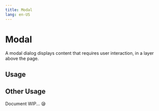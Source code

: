 ```yaml
---
title: Modal
lang: en-US
---
```


# Modal <sup><PlBadge value="New" /></sup>

A modal dialog displays content that requires user interaction, in a layer above the page.

## Usage

<demo src="../example/modal/dev.vue"></demo>

## Other Usage

Document WIP... 😪
